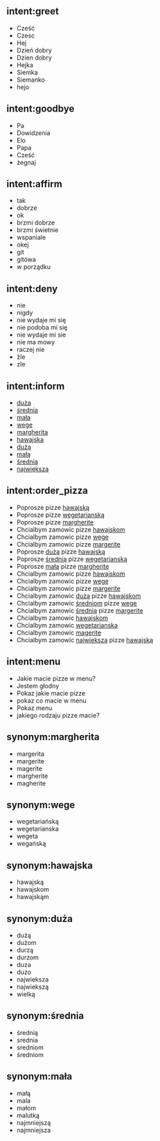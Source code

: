 ## intent:greet
- Cześć
- Czesc
- Hej
- Dzień dobry
- Dzien dobry
- Hejka
- Siemka
- Siemanko
- hejo

## intent:goodbye
- Pa
- Dowidzenia
- Elo
- Papa
- Cześć
- żegnaj

## intent:affirm
- tak
- dobrze
- ok
- brzmi dobrze
- brzmi świetnie
- wspaniale
- okej
- git
- gitówa
- w porządku

## intent:deny
- nie
- nigdy
- nie wydaje mi się
- nie podoba mi się
- nie wydaje mi sie
- nie ma mowy
- raczej nie
- źle
- zle

## intent:inform
- [duża](pizza_size)
- [średnia](pizza_size)
- [mała](pizza_size)
- [wege](pizza_type)
- [margherita](pizza_type)
- [hawajska](pizza_type)
- [dużą](pizza_size:duża)
- [małą](pizza_size:mała)
- [średnią](pizza_size:średnia)
- [największą](pizza_size:duża)

## intent:order_pizza
- Poprosze pizze [hawajską](pizza_type:hawajska)
- Poprosze pizze [wegetarianską](pizza_type:wege) 
- Poprosze pizze [margherite](pizza_type:margherita)
- Chcialbym zamowic pizze [hawajskom](pizza_type:hawajska)
- Chcialbym zamowic pizze [wege](pizza_type:wege)
- Chcialbym zamowic pizze [margerite](pizza_type:margherita)
- Poprosze [dużą](pizza_size:duża) pizze [hawajską](pizza_type:hawajska)
- Poprosze [średnią](pizza_size:średnia) pizze [wegetarianską](pizza_type:wege) 
- Poprosze [małą](pizza_size:mała) pizze [margherite](pizza_type:margherita)
- Chcialbym zamowic pizze [hawajskom](pizza_type:hawajska)
- Chcialbym zamowic pizze [wege](pizza_type:wege)
- Chcialbym zamowic pizze [margerite](pizza_type:margherita)
- Chcialbym zamowic [dużą](pizza_size:duża) pizze [hawajskom](pizza_type:hawajska)
- Chcialbym zamowic [średniom](pizza_size:średnia) pizze [wege](pizza_type:wege)
- Chcialbym zamowic [średnią](pizza_size:średnia) pizze [margerite](pizza_type:margherita)
- Chcialbym zamowic [hawajskom](pizza_type:hawajska)
- Chcialbym zamowic [wegetarianska](pizza_type:wege)
- Chcialbym zamowic [magerite](pizza_type:margherita)
- Chcialbym zamowic [najwieksza](pizza_size:duża) pizze [hawajską](pizza_type:hawajska)

## intent:menu
- Jakie macie pizze w menu?
- Jestem głodny
- Pokaz jakie macie pizze
- pokaz co macie w menu
- Pokaz menu
- jakiego rodzaju pizze macie?


## synonym:margherita
- margerita
- margerite
- magerite
- margherite
- magherite

## synonym:wege
- wegetariańską
- wegetarianska
- wegeta
- wegańską

## synonym:hawajska
- hawajską
- hawajskom
- hawajskąm

## synonym:duża
- dużą
- dużom
- durzą
- durzom
- duza
- duzo
- najwieksza
- najwiekszą
- wielką

## synonym:średnia
- średnią
- srednia
- sredniom
- średniom

## synonym:mała
- małą
- mala
- małom
- malutką
- najmniejszą
- najmniejsza